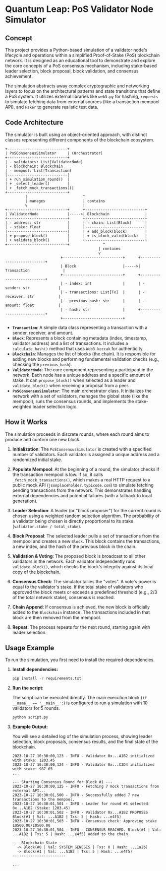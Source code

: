# Quantum Leap: PoS Validator Node Simulator

## Concept

This project provides a Python-based simulation of a validator node's lifecycle and operations within a simplified Proof-of-Stake (PoS) blockchain network. It is designed as an educational tool to demonstrate and explore the core concepts of a PoS consensus mechanism, including stake-based leader selection, block proposal, block validation, and consensus achievement.

The simulation abstracts away complex cryptographic and networking layers to focus on the architectural patterns and state transitions that define a PoS system. It utilizes external libraries like `web3.py` for hashing, `requests` to simulate fetching data from external sources (like a transaction mempool API), and `Faker` to generate realistic test data.

## Code Architecture

The simulator is built using an object-oriented approach, with distinct classes representing different components of the blockchain ecosystem.

```
+---------------------------+
| PoSConsensusSimulator     | (Orchestrator)
+---------------------------+
| - validators: List[ValidatorNode]
| - blockchain: Blockchain
| - mempool: List[Transaction]
|---------------------------|
| + run_simulation_round()  |
| + _select_leader()        |
| + _fetch_mock_transactions()|
+---------------------------+
         |                         ^
         | manages                 | contains
         v                         |
+---------------------------+      +---------------------------+
| ValidatorNode             |----->| Blockchain                |
+---------------------------+      +---------------------------+
| - address: str            |      | - chain: List[Block]      |
| - stake: float            |      |---------------------------|
|---------------------------|      | + add_block(block)        |
| + propose_block()         |      | + is_block_valid(block)   |
| + validate_block()        |      +---------------------------+
+---------------------------+               ^
                                          | contains
                                          v
                         +---------------------------+      +---------------------------+
                         | Block                     |----->| Transaction               |
                         +---------------------------+      +---------------------------+
                         | - index: int              |      | - sender: str             |
                         | - transactions: List[Tx]  |      | - receiver: str           |
                         | - previous_hash: str      |      | - amount: float           |
                         | - hash: str               |      +---------------------------+
                         +---------------------------+
```

*   **`Transaction`**: A simple data class representing a transaction with a sender, receiver, and amount.
*   **`Block`**: Represents a block containing metadata (index, timestamp, validator address) and a list of transactions. It includes a `calculate_hash()` method that uses `Web3.keccak` for authenticity.
*   **`Blockchain`**: Manages the list of blocks (the chain). It is responsible for adding new blocks and performing fundamental validation checks (e.g., checking the `previous_hash`).
*   **`ValidatorNode`**: The core component representing a participant in the network. Each node has a unique address and a specific amount of stake. It can `propose_block()` when selected as a leader and `validate_block()` when receiving a proposal from a peer.
*   **`PoSConsensusSimulator`**: The main orchestrator class. It initializes the network with a set of validators, manages the global state (like the mempool), runs the consensus rounds, and implements the stake-weighted leader selection logic.

## How it Works

The simulation proceeds in discrete rounds, where each round aims to produce and confirm one new block.

1.  **Initialization**: The `PoSConsensusSimulator` is created with a specified number of validators. Each validator is assigned a unique address and a randomized initial stake.

2.  **Populate Mempool**: At the beginning of a round, the simulator checks if the transaction mempool is low. If so, it calls `_fetch_mock_transactions()`, which makes a real HTTP request to a public mock API (`jsonplaceholder.typicode.com`) to simulate fetching pending transactions from the network. This demonstrates handling external dependencies and potential failures (with a fallback to local generation).

3.  **Leader Selection**: A leader (or "block proposer") for the current round is chosen using a weighted random selection algorithm. The probability of a validator being chosen is directly proportional to its stake (`validator.stake / total_stake`).

4.  **Block Proposal**: The selected leader pulls a set of transactions from the mempool and creates a new `Block`. This block contains the transactions, a new index, and the hash of the previous block in the chain.

5.  **Validation & Voting**: The proposed block is broadcast to all other validators in the network. Each validator independently runs `validate_block()`, which checks the block's integrity against its local copy of the blockchain.

6.  **Consensus Check**: The simulator tallies the "votes". A vote's power is equal to the validator's stake. If the total stake of validators who approved the block meets or exceeds a predefined threshold (e.g., 2/3 of the total network stake), consensus is reached.

7.  **Chain Append**: If consensus is achieved, the new block is officially added to the `Blockchain` instance. The transactions included in that block are then removed from the mempool.

8.  **Repeat**: The process repeats for the next round, starting again with leader selection.

## Usage Example

To run the simulation, you first need to install the required dependencies.

1.  **Install dependencies:**

    ```bash
    pip install -r requirements.txt
    ```

2.  **Run the script:**

    The script can be executed directly. The main execution block (`if __name__ == '__main__':`) is configured to run a simulation with 10 validators for 5 rounds.

    ```bash
    python script.py
    ```

3.  **Example Output:**

    You will see a detailed log of the simulation process, showing leader selection, block proposals, consensus results, and the final state of the blockchain.

    ```
    2023-10-27 10:30:00,123 - INFO - Validator 0x...A1B2 initialized with stake: 1203.45
    2023-10-27 10:30:00,124 - INFO - Validator 0x...C3D4 initialized with stake: 987.65
    ...

    --- Starting Consensus Round for Block #1 ---
    2023-10-27 10:30:00,125 - INFO - Fetching 7 mock transactions from external API...
    2023-10-27 10:30:01,500 - INFO - Successfully added 7 new transactions to the mempool.
    2023-10-27 10:30:01,501 - INFO - Leader for round #1 selected: 0x...A1B2 (Stake: 1203.45)
    2023-10-27 10:30:01,502 - INFO - Validator 0x...A1B2 PROPOSES Block(#1 | Val: ...A1B2 | Txs: 5 | Hash: ...e4f5)
    2023-10-27 10:30:01,503 - INFO - Consensus check: Approving stake 10500.00/10500.00
    2023-10-27 10:30:01,504 - INFO - CONSENSUS REACHED. Block(#1 | Val: ...A1B2 | Txs: 5 | Hash: ...e4f5) added to the chain.

    --- Blockchain State ---
      -> Block(#0 | Val: SYSTEM_GENESIS | Txs: 0 | Hash: ...1a2b)
      -> Block(#1 | Val: ...A1B2 | Txs: 5 | Hash: ...e4f5)
    ------------------------

    ...
    ```

